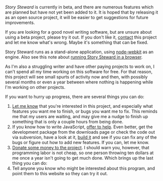 _Story Steward_ is currently in beta, and there are numerous features which are planned but have not yet been added to it. It is hoped that by releasing it as an open source project, it will be easier to get suggestions for future improvements.

If you are looking for a good novel writing software, but are unsure about using a beta project, please try it out. If you don't like it, [contact](Support.md) this project and let me know what's wrong. Maybe it's something that can be fixed.

Story Steward runs as a stand-alone application, using [node-webkit](https://github.com/rogerwang/node-webkit) as an engine. Also see this note about [running Story Steward in a browser](StoryStewardInBrowser.md).

As I'm also a struggling writer and have other paying projects to work on, I can't spend all my time working on this software for free. For that reason, this project will see small spurts of activity now and then, with possibly several months or even a year between where nothing is happening while I'm working on other projects.

If you want to hurry up progress, there are several things you can do:
  1. [Let me know](Support.md) that you're interested in this project, and especially what features you want me to finish, or bugs you want me to fix. This reminds me that my users are waiting, and may give me a nudge to finish up something that is only a couple hours from being done.
  1. If you know how to write JavaScript, [offer to help](Support.md). Even better, get the development package from the downloads page or check the code out via subversion, have a look at it, [build it](Building.md) and see if you can fix any of the bugs or figure out how to add new features. If you can, let me know.
  1. [Donate some money to the project](Support.md). I should warn you, however, that programming labor is not cheap, so one person throwing ten dollars at me once a year isn't going to get much done. Which brings up the last thing you can do:
  1. Tell anyone you know who might be interested about this program, and point them to this website so they can try it out.